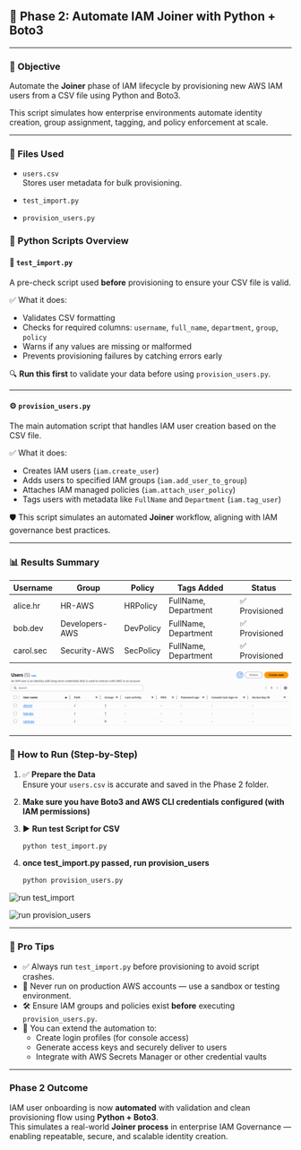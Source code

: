 ## 🔄 Phase 2: Automate IAM Joiner with Python + Boto3

---

### 🤖 Objective

Automate the **Joiner** phase of IAM lifecycle by provisioning new AWS IAM users from a CSV file using Python and Boto3.

This script simulates how enterprise environments automate identity creation, group assignment, tagging, and policy enforcement at scale.

---

### 📁 Files Used

- `users.csv`  
  Stores user metadata for bulk provisioning.


- `test_import.py`

- `provision_users.py` 

### 🧩 Python Scripts Overview

#### 📄 `test_import.py`  
A pre-check script used **before** provisioning to ensure your CSV file is valid.

✅ What it does:
- Validates CSV formatting
- Checks for required columns: `username`, `full_name`, `department`, `group`, `policy`
- Warns if any values are missing or malformed
- Prevents provisioning failures by catching errors early

🔍 **Run this first** to validate your data before using `provision_users.py`.

---

#### ⚙️ `provision_users.py`  
The main automation script that handles IAM user creation based on the CSV file.

✅ What it does:
- Creates IAM users (`iam.create_user`)
- Adds users to specified IAM groups (`iam.add_user_to_group`)
- Attaches IAM managed policies (`iam.attach_user_policy`)
- Tags users with metadata like `FullName` and `Department` (`iam.tag_user`)

🛡 This script simulates an automated **Joiner** workflow, aligning with IAM governance best practices.


---

### 📊 Results Summary

| Username   | Group          | Policy     | Tags Added             | Status          |
|------------|----------------|------------|-------------------------|------------------|
| alice.hr   | HR-AWS         | HRPolicy   | FullName, Department    | ✅ Provisioned    |
| bob.dev    | Developers-AWS | DevPolicy  | FullName, Department    | ✅ Provisioned    |
| carol.sec  | Security-AWS   | SecPolicy  | FullName, Department    | ✅ Provisioned    |

![user](screenshot/users.png)

---
 ### 🚀 How to Run (Step-by-Step)
1. ✅ **Prepare the Data**  
   Ensure your `users.csv` is accurate and saved in the Phase 2 folder.

2. **Make sure you have Boto3 and AWS CLI credentials configured (with IAM permissions)**
3. ▶️ **Run test Script for CSV**

   ```bash
   python test_import.py
4. **once test_import.py passed, run provision_users**

   ```bash
   python provision_users.py
![run test_import](screenshot/python%20test_import.png)

![run provision_users](screenshot/run-provision_users.py.png)

---

### 🧠 Pro Tips

- ✅ Always run `test_import.py` before provisioning to avoid script crashes.
- 🚫 Never run on production AWS accounts — use a sandbox or testing environment.
- 🛠 Ensure IAM groups and policies exist **before** executing `provision_users.py`.
- 🧩 You can extend the automation to:
  - Create login profiles (for console access)
  - Generate access keys and securely deliver to users
  - Integrate with AWS Secrets Manager or other credential vaults

---

### Phase 2 Outcome

IAM user onboarding is now **automated** with validation and clean provisioning flow using **Python + Boto3**.  
This simulates a real-world **Joiner process** in enterprise IAM Governance — enabling repeatable, secure, and scalable identity creation.

